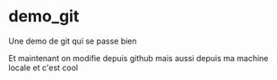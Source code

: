 # demo_git
Une demo de git qui se passe bien 

Et maintenant on modifie depuis github
mais aussi depuis ma machine locale et c'est cool
